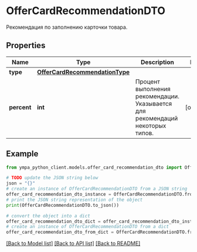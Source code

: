 # OfferCardRecommendationDTO

Рекомендация по заполнению карточки товара.

## Properties

Name | Type | Description | Notes
------------ | ------------- | ------------- | -------------
**type** | [**OfferCardRecommendationType**](OfferCardRecommendationType.md) |  | 
**percent** | **int** | Процент выполнения рекомендации. Указывается для рекомендаций некоторых типов. | [optional] 

## Example

```python
from ympa_python_client.models.offer_card_recommendation_dto import OfferCardRecommendationDTO

# TODO update the JSON string below
json = "{}"
# create an instance of OfferCardRecommendationDTO from a JSON string
offer_card_recommendation_dto_instance = OfferCardRecommendationDTO.from_json(json)
# print the JSON string representation of the object
print(OfferCardRecommendationDTO.to_json())

# convert the object into a dict
offer_card_recommendation_dto_dict = offer_card_recommendation_dto_instance.to_dict()
# create an instance of OfferCardRecommendationDTO from a dict
offer_card_recommendation_dto_from_dict = OfferCardRecommendationDTO.from_dict(offer_card_recommendation_dto_dict)
```
[[Back to Model list]](../README.md#documentation-for-models) [[Back to API list]](../README.md#documentation-for-api-endpoints) [[Back to README]](../README.md)


